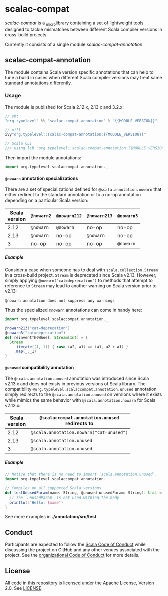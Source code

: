 # scalac-compat

*scalac-compat* is a <sub>micro</sub>library containing a set of lightweight tools designed to tackle mismatches between different Scala compiler versions in cross-build projects.

Currently it consists of a single module *scalac-compat-annotation*.

## scalac-compat-annotation

The module contains Scala version specific annotations that can help to tune a build in cases when different Scala compiler versions may treat same standard annotations differently.

### Usage

The module is published for Scala 2.12.x, 2.13.x and 3.2.x:
```scala
// sbt
"org.typelevel" %% "scalac-compat-annotation" % "{{MODULE_VERSION}}"

// mill
ivy"org.typelevel::scalac-compat-annotation:{{MODULE_VERSION}}"

// Scala CLI
//> using lib "org.typelevel::scalac-compat-annotation:{{MODULE_VERSION}}"
```
Then import the module annotations:
```scala
import org.typelevel.scalaccompat.annotation._
```

#### `@nowarn` annotation specializations

There are a set of specializations defined for `@scala.annotation.nowarn` that either redirect to the standard annotation or to a no-op annotation depending on a particular Scala version:

| Scala<br>version | `@nowarn2` | `@nowarn212` | `@nowarn213` | `@nowarn3` |
| ---- | ---------- | ------------ | ------------ | ---------- |
| 2.12 | `@nowarn`  | `@nowarn`    | no-op        | no-op      |
| 2.13 | `@nowarn`  | no-op        | `@nowarn`    | no-op      |
| 3    | no-op      | no-op        | no-op        | `@nowarn`  |

##### Example

Consider a case when someone has to deal with `scala.collection.Stream` in a cross-build project. `Stream` is deprecated since Scala v2.13. However, simply applying `@nowarn("cat=deprecation")` to methods that attempt to reference to `Stream` may lead to another warning on Scala version prior to v2.13:
```
@nowarn annotation does not suppress any warnings
```
Thus the specialized `@nowarn` annotations can come in handy here:
```scala
import org.typelevel.scalaccompat.annotation._

@nowarn213("cat=deprecation")
@nowarn3("cat=deprecation")
def reinventTheWheel: Stream[Int] = {
  Stream
    .iterate((1, 1)) { case (a2, a1) => (a1, a2 + a1) }
    .map(_._1)
}
```

#### `@unused` compatibility annotation

The `@scala.annotation.unused` annotation was introduced since Scala v2.13.x and does not exists in previous versions of Scala library. The compatibility `@org.typelevel.scalaccompat.annotation.unused` annotation simply redirects to the `@scala.annotation.unused` on versions where it exists while mimics the same behavior with `@scala.annotation.nowarn` for Scala v2.12.x:

| Scala<br>version | `@scalaccompat.annotation.unused`<br>redirects to |
| ---- | ---------------------------------------- |
| 2.12 | `@scala.annotation.nowarn("cat=unused")` |
| 2.13 | `@scala.annotation.unused`               |
| 3    | `@scala.annotation.unused`               |

##### Example

```scala
// Notice that there is no need to import `scala.annotation.unused`.
import org.typelevel.scalaccompat.annotation._

// Compiles on all supported Scala versions.
def testUnusedParam(name: String, @unused unusedParam: String): Unit = {
  // The `unusedParam` is not used withing the body.
  println(s"Hello, $name")
}
```

See more examples in **./annotation/src/test** 

## Conduct

Participants are expected to follow the [Scala Code of Conduct](https://www.scala-lang.org/conduct/) while discussing the project on GitHub and any other venues associated with the project. See the [organizational Code of Conduct](https://github.com/typelevel/.github/blob/main/CODE_OF_CONDUCT.md) for more details.

## License

All code in this repository is licensed under the Apache License, Version 2.0. See [LICENSE](./LICENSE).
